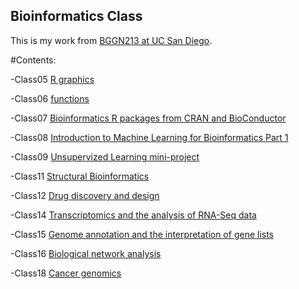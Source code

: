 ## Bioinformatics Class
This is my work from [BGGN213 at UC San Diego](https://bioboot.github.io/bggn213_F19/).

#Contents:

-Class05 [R graphics](https://github.com/Christinarl/BGGN213/blob/master/Class5.md)

-Class06 [functions](https://github.com/Christinarl/BGGN213/blob/master/Class6/Class6.md)

-Class07 [Bioinformatics R packages from CRAN and BioConductor](https://github.com/Christinarl/BGGN213/blob/master/Class07/Class07.Rmd)

-Class08 [Introduction to Machine Learning for Bioinformatics Part 1](https://github.com/Christinarl/BGGN213/blob/master/Class08/Class08.Rmd)

-Class09 [Unsupervized Learning mini-project](https://github.com/Christinarl/BGGN213/blob/master/Class09/Class09.Rmd)

-Class11 [Structural Bioinformatics](https://github.com/Christinarl/BGGN213/blob/master/20191106_BGGN213_Lecture11/Class11/Class11.Rmd)

-Class12 [Drug discovery and design](https://github.com/Christinarl/BGGN213/blob/master/Class12/Class12.Rmd)

-Class14 [Transcriptomics and the analysis of RNA-Seq data](https://github.com/Christinarl/BGGN213/blob/master/Class14/Class%2014.Rmd)

-Class15 [Genome annotation and the interpretation of gene lists](https://github.com/Christinarl/BGGN213/blob/master/Class15/Class%2015.Rmd)

-Class16 [Biological network analysis](https://github.com/Christinarl/BGGN213/blob/master/Class16/Class%2016.Rmd)

-Class18 [Cancer genomics](https://github.com/Christinarl/BGGN213/blob/master/Class18/Class%2018.Rmd)
